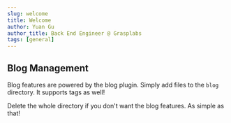 ```yaml
---
slug: welcome
title: Welcome
author: Yuan Gu
author_title: Back End Engineer @ Grasplabs
tags: [general]
---
```


## Blog Management

Blog features are powered by the blog plugin. Simply add files to the `blog` directory. It supports tags as well!

Delete the whole directory if you don't want the blog features. As simple as that!

